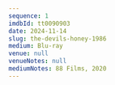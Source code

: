 ```yaml
---
sequence: 1
imdbId: tt0090903
date: 2024-11-14
slug: the-devils-honey-1986
medium: Blu-ray
venue: null
venueNotes: null
mediumNotes: 88 Films, 2020
---
```



